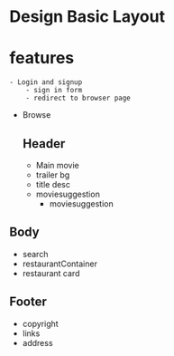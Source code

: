 #  Design Basic Layout
 
# features

    - Login and signup
        - sign in form
        - redirect to browser page



   - Browse
     ## Header
        - Main movie
        - trailer bg
        - title desc 
        - moviesuggestion
            - moviesuggestion


 ## Body
 - search
 - restaurantContainer
  - restaurant card


 ## Footer
 - copyright 
 - links
 - address